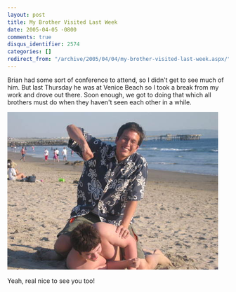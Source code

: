 ```yaml
---
layout: post
title: My Brother Visited Last Week
date: 2005-04-05 -0800
comments: true
disqus_identifier: 2574
categories: []
redirect_from: "/archive/2005/04/04/my-brother-visited-last-week.aspx/"
---
```


Brian had some sort of conference to attend, so I didn't get to see much
of him. But last Thursday he was at Venice Beach so I took a break from
my work and drove out there. Soon enough, we got to doing that which all
brothers must do when they haven't seen each other in a while.

![Brothers at the Beach](/images/BrothersAtTheBeach.jpg)

Yeah, real nice to see you too!

